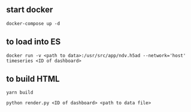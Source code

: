 ## start docker
```
docker-compose up -d
```

## to load into ES

```
docker run -v <path to data>:/usr/src/app/ndv.h5ad --network='host' timeseries <ID of dashboard>
```

## to build HTML

```
yarn build

python render.py <ID of dashboard> <path to data file>
```